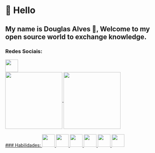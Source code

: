 
# 👋 Hello 
## My name is Douglas Alves :adult:, Welcome to my open source world to exchange knowledge.

<!---
Douglas-00/Douglas-00 is a ✨ special ✨ repository because its `README.md` (this file) appears on your GitHub profile.
You can click the Preview link to take a look at your changes.
--->
### Redes Sociais:
<a href="https://www.linkedin.com/in/douglas-alves-b3b901179/">
 <img src="https://cdn.jsdelivr.net/gh/devicons/devicon/icons/linkedin/linkedin-original.svg" width=40 margin=10>
</a>

<div>
  <a href="https://github.com/Douglas-00">
  <img height="180em"   align="center" src="https://github-readme-stats.vercel.app/api?username=Douglas-00&show_icons=true&theme=jolly&include_all_commits=true&count_private=true"/>
  <img height="180em"  align="center" src="https://github-readme-stats.vercel.app/api/top-langs/?username=Douglas-00&&layout=compact&hide=shell&theme=jolly">

 
</div>
 <br>


</div>
### Habilidades:
<div style="display:inline">
 <img src="https://cdn.jsdelivr.net/gh/devicons/devicon/icons/html5/html5-original.svg" width=40 margin=10>
 <img src="https://cdn.jsdelivr.net/gh/devicons/devicon/icons/css3/css3-original.svg" width=40 margin=10>
 <img src="https://cdn.jsdelivr.net/gh/devicons/devicon/icons/bootstrap/bootstrap-plain.svg" width=40 margin=10>
 
 <img src="https://cdn.jsdelivr.net/gh/devicons/devicon/icons/javascript/javascript-original.svg" width=40 margin=10>
 
  <img src="https://cdn.jsdelivr.net/gh/devicons/devicon/icons/mysql/mysql-original.svg" width=40 margin=10>
 
 <img src="https://cdn.jsdelivr.net/gh/devicons/devicon/icons/postgresql/postgresql-original.svg" width=40 margin=10>
</div>

<br>










